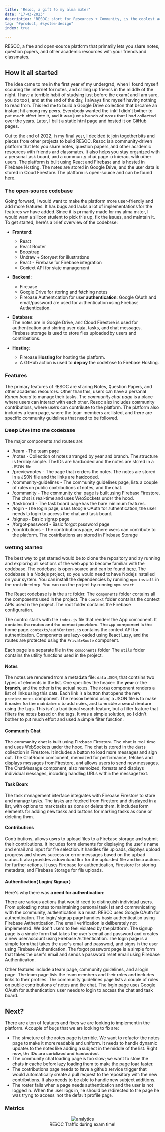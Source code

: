 ```yaml
---
title: 'Resoc, a gift to my alma mater'
date: "17-03-2023"
description: "RESOC; short for Resources + Community, is the coolest academic notes-sharing platform around, built by a bunch of tech-savvy students at Silicon Institute, and it's totally free. The metrics below show the traffic :P"
tag: "#product, #system-design"
index: true

---
```

<style>
 .resoc {
 justify-content: center;
 align-items: center;
 display: flex;
 flex-direction: column;
 }
 </style>

RESOC, a free and open-source platform that primarily lets you share notes, question papers, and other academic resources with your friends and classmates.

## How it all started

The idea came to me in the first year of my undergrad, when I found myself scouring the internet for notes, and calling up friends in the middle of the night. I have a terrible habit of studying just before the exam( and I am sure, you do too ), and at the end of the day, I always find myself having nothing to read from. This led me to build a Google Drive collection that became an instant hit among my peers. Everybody wanted the link! I didn't bother to put much effort into it, and it was just a bunch of notes that I had collected over the years. Later, I built a static html page and hosted it on GitHub pages.

Cut to the end of 2022, in my final year, I decided to join together bits and pieces from other projects to build RESOC. Resoc is a community-driven platform that lets you share notes, question papers, and other academic resources with friends and classmates. It also helps you stay organized with a personal task board, and a community chat page to interact with other users. The platform is built using React and Firebase and is hosted in Firebase Hosting. The notes are stored in Google Drive, and the user data is stored in Cloud Firestore. The platform is open-source and can be found [here](https://github.com/fuzzymf/resoc).

### The open-source codebase

Going forward, I would want to make the platform more user-friendly and add more features. It has bugs and lacks a lot of implementations for the features we have added. Since it is primarily made for my alma mater, I would want a silicon student to pick this up, fix the issues, and maintain it. To get started, here's a brief overview of the codebase:

- **Frontend**:
	- React
	- React Router
	- Bootstrap
	- Undraw + Storyset for illustrations
	- React - Firebase for Firebase integration
	- Context API for state management
- **Backend**:
	- Firebase
	- Google Drive for storing and fetching notes
	- Firebase Authentication for user **authentication**: Google OAuth and email/password are used for authentication using Firebase Authentication.

- **Database**:  
	The notes are in Google Drive, and Cloud Firestore is used for authentication and storing user data, tasks, and chat messages. Firebase storage is used to store files uploaded by users and contributions. 

- **Hosting**:
	- Firebase **Hosting** for hosting the platform. 
	- A GitHub action is used to **deploy** the codebase to Firebase Hosting.


### Features

The primary features of RESOC are sharing Notes, Question Papers, and other academic resources. Other than this, users can have a personal *Kanan board* to manage their tasks. The *community chat page* is a place where users can interact with each other. Resoc also includes community contributions, where users can contribute to the platform. The platform also includes a team page, where the team members are listed, and there are specific community guidelines that need to be followed.

### Deep Dive into the codebase

The major components and routes are:

- /team  - The team page
- /notes  - Collection of notes arranged by year and branch. The structure is terribly simple. The IDs are hardcoded and the notes are stored in a JSON file.
- /previewnotes - The page that renders the notes. The notes are stored in a JSON file and the links are hardcoded.
- /community-guidelines - The community guidelines page, lists a couple of rules on public contributions of notes, and the chat.
- /community - The community chat page is built using Firebase Firestore. The chat is real-time and uses WebSockets under the hood.
- /taskboard - The task board page has the bare minimum features. 
- /login - The login page, uses Google OAuth for authentication; the user needs to login to access the chat and task board.
- /signup - Basic signup page
- /forgot-password - Basic forgot password page
- /contributions - The contributions page, where users can contribute to the platform. The contributions are stored in Firebase Storage.

### Getting Started

The best way to get started would be to clone the repository and try running and exploring all sections of the web app to become familiar with the codebase. The codebase is open-source and can be found [here](https://github.com/fuzzymf/resoc). The codebase is a Nodejs project, so you would need to have Nodejs installed on your system. You can install the dependencies by running `npm install` in the root directory. You can run the project by running `npm start`.

The React codebase is in the `src` folder. The `components` folder contains all the components used in the project. The `context` folder contains the context APIs used in the project. The root folder contains the Firebase configuration.

The control starts with the `index.js` file that renders the App component. It contains the routes and the context providers. The `App` component is the home page. `contexts/authContext.js` contains the context API for authentication. Components are lazy-loaded using React Lazy, and the routes are protected using the `PrivateRoute` component.

Each page is a separate file in the `components` folder. The `utils` folder contains the utility functions used in the project.

#### Notes

The notes are rendered from a metadata file: `data.JSON`, that contains two types of elements in the list. One specifies the header: the **year** or the **branch**, and the other is the actual notes. The `notes` component renders a list of links using this data. Each link is a button that opens the new `preview_notes` component. The reason behind using a JSON file is to make it easier for the maintainers to add notes, and to enable a search feature using the tags. This isn't a traditional search feature, but a filter feature that filters the notes based on the tags. It was a simple solution, so I didn't bother to put much effort and used a simple filter function.

#### Community Chat

The community chat is built using Firebase Firestore. The chat is real-time and uses WebSockets under the hood. The chat is stored in the `chats` collection in Firestore. It  includes a button to load more messages and sign out. The ChatRoom component, memoized for performance, fetches and displays messages from Firestore, and allows users to send new messages. The ChatMessage component, also memoized, formats and displays individual messages, including handling URLs within the message text. 

#### Task Board

The task management interface integrates with Firebase Firestore to store and manage tasks. The tasks are fetched from Firestore and displayed in a list, with options to mark tasks as done or delete them. It includes form elements for adding new tasks and buttons for marking tasks as done or deleting them.

#### Contributions

Contributions, allows users to upload files to a Firebase storage and submit their contributions. It includes form elements for displaying the user's name and email and input for file selection. It handles file uploads, displays upload progress and shows success or error messages based on the upload status. It also provides a download link for the uploaded file and instructions for further actions. It uses Firebase for authentication, Firestore for storing metadata, and Firebase Storage for file uploads.

#### Authentication( Login/ Signup )

Here's why there was **a need for authentication**:  

There are various actions that would need to distinguish individual users. From uploading notes to maintaining personal task list and communicating with the community, authentication is a must. RESOC uses Google OAuth for authentication. The login/ signup page handles basic authentication using Firebase Authentication. The email verification is deliberately not implemented. We don't users to feel violated by the platform. The signup page is a simple form that takes the user's email and password and creates a new user account using Firebase Authentication. The login page is a simple form that takes the user's email and password, and signs in the user using Firebase Authentication. The forgot password page is a simple form that takes the user's email and sends a password reset email using Firebase Authentication.

Other features include a team page, community guidelines, and a login page. The team page lists the team members and their roles and includes links to their profiles. The community guidelines page lists a couple of rules on public contributions of notes and the chat. The login page uses Google OAuth for authentication; user needs to login to access the chat and task board.

## Next?

There are a ton of features and fixes we are looking to implement in the platform. A couple of bugs that we are looking to fix are:

- The structure of the notes page is terrible. We want to refactor the notes page to make it more readable and uniform. It needs to handle dynamic updates to the notes like adding a subject in the middle of the list. Right now, the IDs are serialized and hardcoded.
- The community chat loading page is too slow; we want to store the chats in cache before lazy loading them to make the page load faster.
- The contributions page needs to have a github service trigger that would automatically create a pull request to the repository with the new contributions. It also needs to be able to handle new subject additions.
- The router fails when a page needs authentication and the user is not logged in. When the user logs in, he should be redirected to the page he was trying to access, not the default profile page.

### Metrics

<figure class="resoc">
<img alt="analytics" src ="https://anubhavp.dev/assets/img/resoc/resoc-traffic.jpeg" class="h-75 w-75">
<figcaption>
RESOC Traffic during exam time!
</figcaption>

</figure>